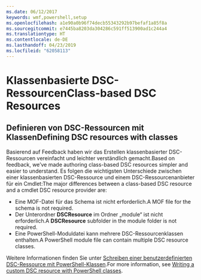 ```yaml
---
ms.date: 06/12/2017
keywords: wmf,powershell,setup
ms.openlocfilehash: a1e90a0b96f74decb55343292b97befaf1a85f8a
ms.sourcegitcommit: e7445ba8203da304286c591ff513900ad1c244a4
ms.translationtype: HT
ms.contentlocale: de-DE
ms.lasthandoff: 04/23/2019
ms.locfileid: "62058113"
---
```

# <a name="class-based-dsc-resources"></a><span data-ttu-id="93564-102">Klassenbasierte DSC-Ressourcen</span><span class="sxs-lookup"><span data-stu-id="93564-102">Class-based DSC Resources</span></span>

## <a name="defining-dsc-resources-with-classes"></a><span data-ttu-id="93564-103">Definieren von DSC-Ressourcen mit Klassen</span><span class="sxs-lookup"><span data-stu-id="93564-103">Defining DSC resources with classes</span></span>

<span data-ttu-id="93564-104">Basierend auf Feedback haben wir das Erstellen klassenbasierter DSC-Ressourcen vereinfacht und leichter verständlich gemacht.</span><span class="sxs-lookup"><span data-stu-id="93564-104">Based on feedback, we’ve made authoring class-based DSC resources simpler and easier to understand.</span></span>
<span data-ttu-id="93564-105">Es folgen die wichtigsten Unterschiede zwischen einer klassenbasierten DSC-Ressource und einem DSC-Ressourcenanbieter für ein Cmdlet:</span><span class="sxs-lookup"><span data-stu-id="93564-105">The major differences between a class-based DSC resource and a cmdlet DSC resource provider are:</span></span>

* <span data-ttu-id="93564-106">Eine MOF-Datei für das Schema ist nicht erforderlich.</span><span class="sxs-lookup"><span data-stu-id="93564-106">A MOF file for the schema is not required.</span></span>
* <span data-ttu-id="93564-107">Der Unterordner **DSCResource** im Ordner „module“ ist nicht erforderlich.</span><span class="sxs-lookup"><span data-stu-id="93564-107">A **DSCResource** subfolder in the module folder is not required.</span></span>
* <span data-ttu-id="93564-108">Eine PowerShell-Moduldatei kann mehrere DSC-Ressourcenklassen enthalten.</span><span class="sxs-lookup"><span data-stu-id="93564-108">A PowerShell module file can contain multiple DSC resource classes.</span></span>

<span data-ttu-id="93564-109">Weitere Informationen finden Sie unter [Schreiben einer benutzerdefinierten DSC-Ressource mit PowerShell-Klassen](https://msdn.microsoft.com/powershell/dsc/authoringresource).</span><span class="sxs-lookup"><span data-stu-id="93564-109">For more information, see [Writing a custom DSC resource with PowerShell classes](https://msdn.microsoft.com/powershell/dsc/authoringresource).</span></span>
